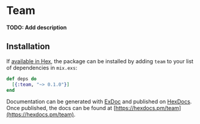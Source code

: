 # Team

**TODO: Add description**

## Installation

If [available in Hex](https://hex.pm/docs/publish), the package can be installed
by adding `team` to your list of dependencies in `mix.exs`:

```elixir
def deps do
  [{:team, "~> 0.1.0"}]
end
```

Documentation can be generated with [ExDoc](https://github.com/elixir-lang/ex_doc)
and published on [HexDocs](https://hexdocs.pm). Once published, the docs can
be found at [https://hexdocs.pm/team](https://hexdocs.pm/team).

